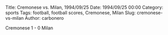 Title: Cremonese vs. Milan, 1994/09/25
Date: 1994/09/25 00:00
Category: sports
Tags: football, football scores, Cremonese, Milan
Slug: cremonese-vs-milan
Author: carbonero


Cremonese 1 - 0 Milan

